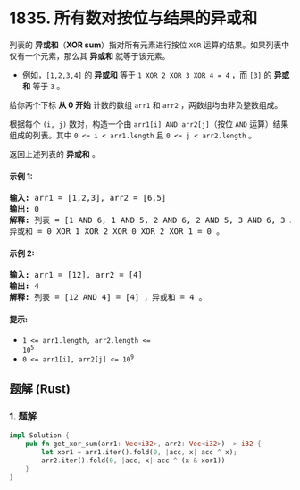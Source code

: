 # 1835. 所有数对按位与结果的异或和
列表的 **异或和**（**XOR sum**）指对所有元素进行按位 `XOR` 运算的结果。如果列表中仅有一个元素，那么其 **异或和** 就等于该元素。

* 例如，`[1,2,3,4]` 的 **异或和** 等于 `1 XOR 2 XOR 3 XOR 4 = 4` ，而 `[3]` 的 **异或和** 等于 `3` 。

给你两个下标 **从 0 开始** 计数的数组 `arr1` 和 `arr2` ，两数组均由非负整数组成。

根据每个 `(i, j)` 数对，构造一个由 `arr1[i] AND arr2[j]`（按位 `AND` 运算）结果组成的列表。其中 `0 <= i < arr1.length` 且 `0 <= j < arr2.length` 。

返回上述列表的 **异或和** 。

#### 示例 1:
<pre>
<strong>输入:</strong> arr1 = [1,2,3], arr2 = [6,5]
<strong>输出:</strong> 0
<strong>解释:</strong> 列表 = [1 AND 6, 1 AND 5, 2 AND 6, 2 AND 5, 3 AND 6, 3 AND 5] = [0,1,2,0,2,1] ，
异或和 = 0 XOR 1 XOR 2 XOR 0 XOR 2 XOR 1 = 0 。
</pre>

#### 示例 2:
<pre>
<strong>输入:</strong> arr1 = [12], arr2 = [4]
<strong>输出:</strong> 4
<strong>解释:</strong> 列表 = [12 AND 4] = [4] ，异或和 = 4 。
</pre>

#### 提示:
* <code>1 <= arr1.length, arr2.length <= 10<sup>5</sup></code>
* <code>0 <= arr1[i], arr2[j] <= 10<sup>9</sup></code>

## 题解 (Rust)

### 1. 题解
```Rust
impl Solution {
    pub fn get_xor_sum(arr1: Vec<i32>, arr2: Vec<i32>) -> i32 {
        let xor1 = arr1.iter().fold(0, |acc, x| acc ^ x);
        arr2.iter().fold(0, |acc, x| acc ^ (x & xor1))
    }
}
```
